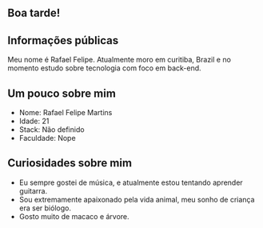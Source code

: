 <!--<img src="https://raw.githubusercontent.com/mRB0/many-windows-3.1-icons-in-png-format/master/FFICO022.PNG" alt="nao deu"/>
<p align="left"> <img src="https://komarev.com/ghpvc/?username=Miopiaa&label=Profile%20views&color=0e75b6&style=flat" alt="Miopiaa" /> </p>-->

## Boa tarde!

## Informações públicas

Meu nome é Rafael Felipe. Atualmente moro em curitiba, Brazil e no momento estudo sobre tecnologia com foco em back-end.

## Um pouco sobre mim

<ul>
  <li> Nome: Rafael Felipe Martins
  <li> Idade: 21
  <li> Stack: Não definido 
  <li> Faculdade: Nope  
</ul>

## Curiosidades sobre mim

* Eu sempre gostei de música, e atualmente estou tentando aprender guitarra.   
* Sou extremamente apaixonado pela vida animal, meu sonho de criança era ser biólogo.  
* Gosto muito de macaco e árvore.

